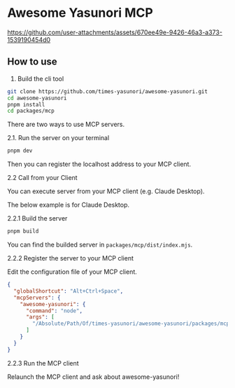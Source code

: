 # Awesome Yasunori MCP

https://github.com/user-attachments/assets/670ee49e-9426-46a3-a373-1539190454d0

## How to use

1. Build the cli tool
```bash
git clone https://github.com/times-yasunori/awesome-yasunori.git
cd awesome-yasunori
pnpm install
cd packages/mcp
```

There are two ways to use MCP servers.

2.1. Run the server on your terminal
```bash
pnpm dev
```

Then you can register the localhost address to your MCP client.

2.2 Call from your Client

You can execute server from your MCP client (e.g. Claude Desktop).

The below example is for Claude Desktop.

2.2.1 Build the server
```bash
pnpm build
```

You can find the builded server in `packages/mcp/dist/index.mjs`.

2.2.2 Register the server to your MCP client

Edit the configuration file of your MCP client.

```json
{
  "globalShortcut": "Alt+Ctrl+Space",
  "mcpServers": {
    "awesome-yasunori": {
      "command": "node",
      "args": [
        "/Absolute/Path/Of/times-yasunori/awesome-yasunori/packages/mcp/dist/index.mjs"
      ]
    }
  }
}

```

2.2.3 Run the MCP client

Relaunch the MCP client and ask about awesome-yasunori! 

